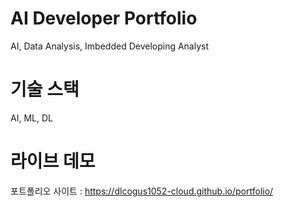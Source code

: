 # AI Developer Portfolio

AI, Data Analysis, Imbedded Developing Analyst

# 기술 스택 

AI, ML, DL 

# 라이브 데모 

포트폴리오 사이트 : https://dlcogus1052-cloud.github.io/portfolio/

